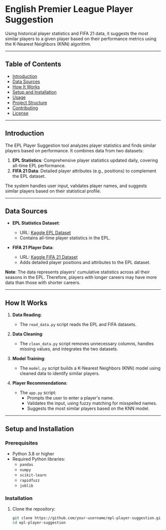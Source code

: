 # English Premier League Player Suggestion

Using historical player statistics and FIFA 21 data, it suggests the most similar players to a given player based on their performance metrics using the K-Nearest Neighbors (KNN) algorithm.

---

## Table of Contents
- [Introduction](#introduction)
- [Data Sources](#data-sources)
- [How It Works](#how-it-works)
- [Setup and Installation](#setup-and-installation)
- [Usage](#usage)
- [Project Structure](#project-structure)
- [Contributing](#contributing)
- [License](#license)

---

## Introduction
The EPL Player Suggestion tool analyzes player statistics and finds similar players based on performance. It combines data from two datasets:
1. **EPL Statistics**: Comprehensive player statistics updated daily, covering all-time EPL performance.
2. **FIFA 21 Data**: Detailed player attributes (e.g., positions) to complement the EPL dataset.

The system handles user input, validates player names, and suggests similar players based on their statistical profile.

---

## Data Sources
- **EPL Statistics Dataset**:
  - URL: [Kaggle EPL Dataset](https://www.kaggle.com/datasets/rishikeshkanabar/premier-league-player-statistics-updated-daily/data)
  - Contains all-time player statistics in the EPL.

- **FIFA 21 Player Data**:
  - URL: [Kaggle FIFA 21 Dataset](https://www.kaggle.com/datasets/aayushmishra1512/fifa-2021-complete-player-data)
  - Adds detailed player positions and attributes to the EPL dataset.

**Note**: The data represents players' cumulative statistics across all their seasons in the EPL. Therefore, players with longer careers may have more data than those with shorter careers.

---

## How It Works
1. **Data Reading**:
   - The `read_data.py` script reads the EPL and FIFA datasets.

2. **Data Cleaning**:
   - The `clean_data.py` script removes unnecessary columns, handles missing values, and integrates the two datasets.

3. **Model Training**:
   - The `model.py` script builds a K-Nearest Neighbors (KNN) model using cleaned data to identify similar players.

4. **Player Recommendations**:
   - The `app.py` script:
     - Prompts the user to enter a player's name.
     - Validates the input, using fuzzy matching for misspelled names.
     - Suggests the most similar players based on the KNN model.

---

## Setup and Installation

### Prerequisites
- Python 3.8 or higher
- Required Python libraries:
  - `pandas`
  - `numpy`
  - `scikit-learn`
  - `rapidfuzz`
  - `joblib`

### Installation
1. Clone the repository:
   ```bash
   git clone https://github.com/your-username/epl-player-suggestion.git
   cd epl-player-suggestion
